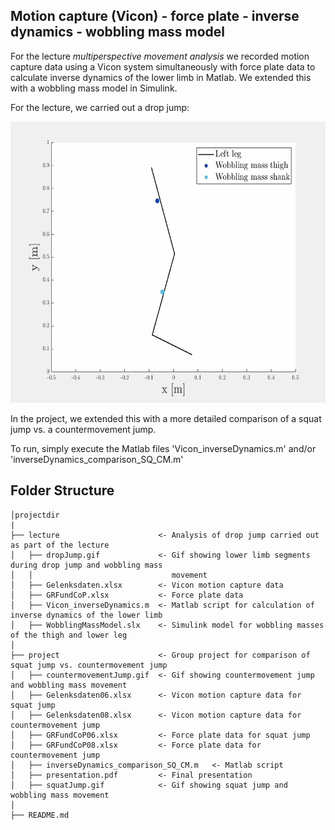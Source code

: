 ## **Motion capture (Vicon) - force plate - inverse dynamics - wobbling mass model**

For the lecture *multiperspective movement analysis* we recorded motion capture data using a Vicon system simultaneously with force plate data to calculate inverse dynamics of the lower limb in Matlab. We extended this with a wobbling mass model in Simulink.

For the lecture, we carried out a drop jump:

<img src="./lecture/dropJump.gif" alt="dropJump" width="600" height="450"/>

In the project, we extended this with a more detailed comparison of a squat jump vs. a countermovement jump.

To run, simply execute the Matlab files 'Vicon_inverseDynamics.m' and/or 'inverseDynamics_comparison_SQ_CM.m'

## Folder Structure 
```
│projectdir
|
├── lecture                      <- Analysis of drop jump carried out as part of the lecture
│   ├── dropJump.gif             <- Gif showing lower limb segments during drop jump and wobbling mass 
│   │                               movement
│   ├── Gelenksdaten.xlsx        <- Vicon motion capture data
│   ├── GRFundCoP.xlsx           <- Force plate data
│   ├── Vicon_inverseDynamics.m  <- Matlab script for calculation of inverse dynamics of the lower limb
│   ├── WobblingMassModel.slx    <- Simulink model for wobbling masses of the thigh and lower leg
│
├── project                      <- Group project for comparison of squat jump vs. countermovement jump
│   ├── countermovementJump.gif  <- Gif showing countermovement jump and wobbling mass movement
│   ├── Gelenksdaten06.xlsx      <- Vicon motion capture data for squat jump
│   ├── Gelenksdaten08.xlsx      <- Vicon motion capture data for countermovement jump
│   ├── GRFundCoP06.xlsx         <- Force plate data for squat jump
│   ├── GRFundCoP08.xlsx         <- Force plate data for countermovement jump
│   ├── inverseDynamics_comparison_SQ_CM.m   <- Matlab script
│   ├── presentation.pdf         <- Final presentation
│   ├── squatJump.gif            <- Gif showing squat jump and wobbling mass movement
│
├── README.md
```